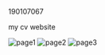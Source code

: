 190107067

my cv website

![page1](https://user-images.githubusercontent.com/63953054/108607133-c171ce00-73e8-11eb-9b7f-735993ad6401.png)
![page2](https://user-images.githubusercontent.com/63953054/108607137-c5055500-73e8-11eb-8d73-e75827092000.png)
![page3](https://user-images.githubusercontent.com/63953054/108607139-c6cf1880-73e8-11eb-91d9-1392edd077cc.png)
